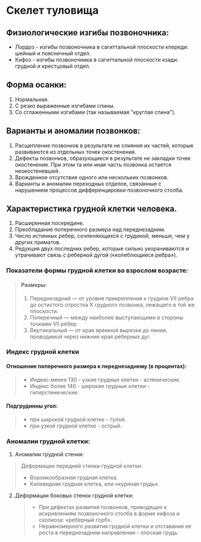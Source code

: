 # Скелет туловища

## Физиологические изгибы позвоночника:
- Лордоз - изгибы позвоночника в сагиттальной плоскости кпереди: шейный и поясничный отдел.
- Кифоз - изгибы позвоночника в сагиттальной плоскости кзади: грудной и крестцовый отдел.

## Форма осанки:
1. Нормальная.
2. С резко выраженные изгибами спины.
3. Со сглаженными изгибами (так называемая "круглая спина").

## Варианты и аномалии позвонков:
1. Расщепление позвонков в результате не слияния их частей, которые развиваются из отдельных точек окостенения.
2. Дефекты позвонков, образующиеся в результате не закладки точек окостенения. При этом та или иная часть позвонка остается неокостеневшей.
3. Врожденное отсутствие одного или нескольких позвонков.
4. Варианты и аномалии переходных отделов, связанные с нарушением процессов дифференцировки позвоночного столба. 

## Характеристика грудной клетки человека.
1. Расширенная посередине.
2. Преобладание поперечного размера над переднезадним.
3. Число истинных ребер, сочленяющихся с грудиной, меньше, чем у других приматов. 
4. Редукция двух последних ребер, которые сильно укорачиваются и утрачивают связь с реберной дугой («колеблющиеся ребра»).
### Показатели формы грудной клетки во взрослом возрасте:
> #### Размеры:
> 1. Переднезадний — от уровня прикрепления к грудине VII ребра до остистого отростка X грудного позвонка, лежащего в той же плоскости.
> 2. Поперечный — между наиболее выступающими в стороны точками VII ребер.
> 3. Вертикальный — от края яремной вырезки до линии, проводимой через нижние края реберных дуг.
### Индекс грудной клетки
#### Отношение поперечного размера к переднезаднему (в процентах):
> - Индекс менее 130 - узкие грудные клетки - астенические.
> - Индекс более 140 - широкие грудные клетки - гиперстенические.
#### Подгрудинны угол: 
> - при широкой грудной клетке - тупой.
> - при узкой грудной клетке - острый.

### Аномалии грудной клетки:
1. Аномалии грудной стенки:
> Деформации передней стенки грудной клетки:
> - Воронкообразная грудная клетка.
> - Килевидная грудная клетка, или «куриная грудь».
2. Деформации боковых стенок грудной клетки:
     > - При дефектах развития позвонков, приводящих к искривлениям позвоночного столба в форме кифоза и сколиоза: «реберный горб».
     > - Неравномерного развития грудной клетки и отставания ее роста в переднезаднем направлении - плоская грудь. 